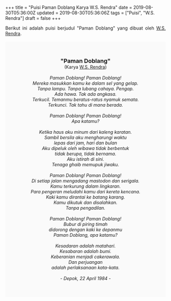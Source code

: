 +++
title = "Puisi Paman Doblang Karya W.S. Rendra"
date = 2019-08-30T05:36:00Z
updated = 2019-08-30T05:36:06Z
tags = ["Puisi", "W.S. Rendra"]
draft = false
+++

<div dir="ltr" style="text-align: left;" trbidi="on"><div style="text-align: justify;">Berikut ini adalah puisi berjudul "Paman Doblang" yang dibuat oleh <a href="https://ensiklopedia.kemdikbud.go.id/sastra/artikel/Rendra" target="_blank">W.S. Rendra</a>.</div><br /><div style="background: #FAFAFA; font-size: 14px; height: auto; margin: 0 auto; padding: 50px; text-align: center; width: auto;"><span style="font-size: 18px;"><b>"Paman Doblang"</b></span><br />(Karya <a href="https://www.sekata.web.id/tags/w.s.-rendra" target="_blank">W.S. Rendra</a>) <br /><br /><i>Paman Doblang! Paman Doblang!<br />Mereka masukkan kamu ke dalam sel yang gelap.<br />Tanpa lampu. Tanpa lubang cahaya. Pengap.<br />Ada hawa. Tak ada angkasa.<br />Terkucil. Temanmu beratus-ratus nyamuk semata.<br />Terkunci. Tak tahu di mana berada.<br /><br />Paman Doblang! Paman Doblang!<br />Apa katamu?<br /><br />Ketika haus aku minum dari kaleng karatan.<br />Sambil bersila aku mengharungi waktu<br />lepas dari jam, hari dan bulan<br />Aku dipeluk oleh wibawa tidak berbentuk<br />tidak berupa, tidak bernama.<br />Aku istirah di sini.<br />Tenaga ghaib memupuk jiwaku.<br /><br />Paman Doblang! Paman Doblang!<br />Di setiap jalan mengadang mastodon dan serigala.<br />Kamu terkurung dalam lingkaran.<br />Para pengeran meludahi kamu dari kereta kencana.<br />Kaki kamu dirantai ke batang karang.<br />Kamu dikutuk dan disalahkan.<br />Tanpa pengadilan.<br /><br />Paman Doblang! Paman Doblang!<br />Bubur di piring timah<br />didorong dengan kaki ke depanmu<br />Paman Doblang, apa katamu?<br /><br />Kesadaran adalah matahari.<br />Kesabaran adalah bumi.<br />Keberanian menjadi cakerawala.<br />Dan perjuangan<br />adalah perlaksanaan kata-kata.<br /><br />- Depok, 22 April 1984 -</i> </div></div>
